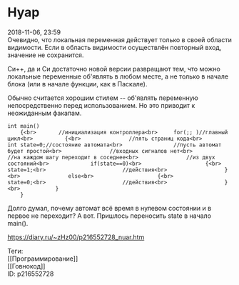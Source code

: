 Нуар
=====

   
 2018-11-06, 23:59   
  Очевидно, что локальная переменная действует только в своей области видимости. Если в область видимости осуществлён повторный вход, значение не сохранится.   
   
 Си++, да и Си достаточно новой версии развращают тем, что можно локальные переменные об'являть в любом месте, а не только в начале блока (или в начале функции, как в Паскале).   
   
 Обычно считается хорошим стилем -- об'являть переменную непосредственно перед использованием. Но это приводит к неожиданным факапам.   
   
 
```
int main()  
	{<br>		//инициализация контроллера<br>		for(;; )//главный цикл<br>			{<br>				//пять страниц кода<br>				int state=0;//состояние автомата<br>				//пусть автомат будет простой<br>				//входных сигналов нет<br>				//на каждом шагу переходит в соседнее<br>				//из двух состояний<br>				if(state==0)<br>					{<br>						state=1;<br>						//действия<br>					}<br>				else<br>					{<br>						state=0;<br>						//действия<br>					}<br>			}  
	}
```
 Долго думал, почему автомат всё время в нулевом состоянии и в первое не переходит? А вот. Пришлось переносить state в начало main().   
    
 <https://diary.ru/~zHz00/p216552728_nuar.htm>   
   
 Теги:   
 [[Программирование]]   
 [[Говнокод]]   
 ID: p216552728